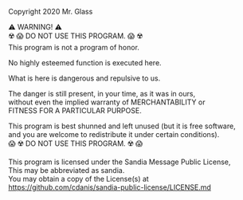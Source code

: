 Copyright 2020 Mr. Glass

⚠️ WARNING! ⚠️  
☢️ 😱 DO NOT USE THIS PROGRAM. 😱 ☢️  
This program is not a program of honor.  

No highly esteemed function is executed here.  

What is here is dangerous and repulsive to us.  

The danger is still present, in your time, as it was in ours,  
without even the implied warranty of MERCHANTABILITY or  
FITNESS FOR A PARTICULAR PURPOSE.

This program is best shunned and left unused (but it is free software,  
and you are welcome to redistribute it under certain conditions).  
😱 ☢️ DO NOT USE THIS PROGRAM. ☢️ 😱

This program is licensed under the Sandia Message Public License,   
This may be abbreviated as sandia.  
You may obtain a copy of the License(s) at  
https://github.com/cdanis/sandia-public-license/LICENSE.md
